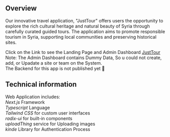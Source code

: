 ## Overview
Our innovative travel application, "JustTour" offers users the opportunity to explore the rich cultural heritage and natural beauty of Syria through carefully curated guided tours. 
The application aims to promote responsible tourism in Syria, supporting local communities and preserving historical sites. <br/>


Click on the Link to see the Landing Page and Admin Dashboard
[JustTour](https://just-tour.vercel.app) <br/>
Note: The Admin Dashboard contains Dummy Data, So u could not create, add, or Upadate a site or team on the System. <br/>
The Backend for this app is not published yet 🙁

## Technical information
Web Application includes: <br/>
  *Next.js* Framework <br/>
  *Typescript* Language <br/>
  *Tailwind CSS* for custom user interfaces <br/>
  *radix-ui* for built-in components <br/>
  *uploadThing* service for Uploading images <br/> 
  *kinde* Library for Authentication Process <br/>
